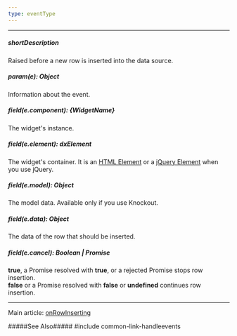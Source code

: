 ```yaml
---
type: eventType
---
```

---
##### shortDescription
Raised before a new row is inserted into the data source.

##### param(e): Object
Information about the event.

##### field(e.component): {WidgetName}
The widget's instance.

##### field(e.element): dxElement
The widget's container. It is an [HTML Element](https://developer.mozilla.org/en-US/docs/Web/API/HTMLElement) or a [jQuery Element](https://api.jquery.com/Types/#jQuery) when you use jQuery.

##### field(e.model): Object
The model data. Available only if you use Knockout.

##### field(e.data): Object
The data of the row that should be inserted.

##### field(e.cancel): Boolean | Promise<void>
**true**, a Promise resolved with **true**, or a rejected Promise stops row insertion.      
**false** or a Promise resolved with **false** or **undefined** continues row insertion.

---
Main article: [onRowInserting](/api-reference/10%20UI%20Widgets/GridBase/1%20Configuration/onRowInserting.md '{basewidgetpath}/Configuration/#onRowInserting')

#####See Also#####
#include common-link-handleevents